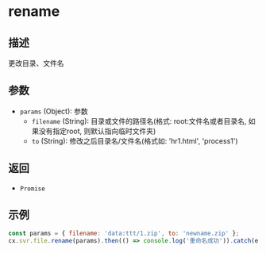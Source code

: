 # rename

## 描述
更改目录、文件名

## 参数
- `params` (Object): 参数
  - `filename` (String): 目录或文件的路径名(格式: root:文件名或者目录名, 如果没有指定root, 则默认指向临时文件夹)
  - `to` (String): 修改之后目录名/文件名(格式如: 'hr1.html', 'process1')

## 返回
- `Promise`

## 示例
```javascript
const params = { filename: 'data:ttt/1.zip', to: 'newname.zip' };
cx.svr.file.rename(params).then(() => console.log('重命名成功')).catch(err => console.error('重命名失败', err));
``` 